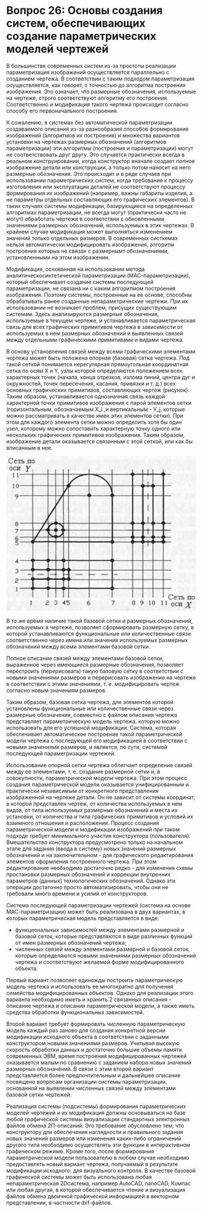 # Вопрос 26: Основы создания систем, обеспечивающих создание параметрических моделей чертежей

В большинстве современных систем из-за простоты реализации параметризация изображений осуществляется параллельно с
созданием чертежа. В соответствии с таким подходом параметризация осуществляется, как говорят, с точностью до алгоритма
построения изображения. Это означает, что размерные обозначения, используемые на чертеже, строго соответствуют алгоритму
его построения. Соответственно и модификация такого чертежа происходит согласно способу его первоначального построения.

К сожалению, в системах без автоматической параметризации создаваемого описания из-за разнообразия способов формирования
изображений (алгоритмов их построения) и множества вариантов установки на чертежах размерных обозначений (алгоритмов
параметризации) эти алгоритмы (построения и параметризации) могут не соответствовать друг другу. Это случается практически
всегда в реальном конструировании, когда конструктор вначале создает полное изображение детали или конструкции, а только
потом наносит на него размерные обозначения. Это происходит и в ряде случаев при использовании параметрических систем, когда
требования к процессу изготовления или эксплуатации деталей не соответствуют процессу формирования их изображений (например,
важны габариты изделия, а не параметры отдельных составляющих его графических элементов). В таких случаях системы
модификации, базирующиеся на определенных алгоритмах параметризации, не всегда могут (практически часто не могут) обработать
чертежи в соответствии с обновленными значениями размерных обозначений, используемых в этих чертежах. В крайнем случае
модификация может выполняться изменением значений только отдельных размеров. В современных систкемах нельзя автоматически
модифицировать изображения, алгоритм построения которых не связан с размернымт обозначениями, установленными на этом
изображении.

Модификация, основанная на использовании метода аналитическосинтетической параметризации (MAC-параметризации), который
обеспечивает создание системы последующей параметризации, не связана ни с каким алгоритмом построения изображения.
Поэтому системы, построенные на ее основе, способны обрабатывать ранее созданные непараметрические чертежи. При их
использовании не возникает проблем, присущих существующим системам. Здесь анализируются размерные обозначения,
используемые в текущем чертеже, и устанавливается параметрическая связь для всех графических примитивов чертежа в
зависимости от используемых в нем размерных обозначений и выявленных связей между отдельными графическими примитивами
и видами чертежа.

В основу установления связей между всеми графическими элементами чертежа может быть положена опорная (базовая) сетка
чертежа. Под такой сеткой понимается нерегулярная прямоугольная координатная сетка по осям Х и Y, узлы которой
определяются положением всех характерных точек (начала, конца отрезков, излома линий, центра дуг и окружностей, точек
пересечения, касания, привязки и т. д.) всех основных графических примитивов, составляющих чертеж (рисунок). Таким
образом, устанавливается однозначная связь каждой характерной точки примитивов изображения с парой элементов сетки
(горизонтальным, обозначаемым X_i ,и вертикальным - У_j, которые можно рассматривать в качестве имен этих элементов сетки).
При этом для каждого элемента сетки можно определить хотя бы один узел, которому можно сопоставить характерную точку
одного или нескольких графических примитивов изображения. Таким образом, изображение детали оказывается  связанным с
этой сеткой, или как бы вписанным в нее.

![Основная(базовая) сетка чертежа](../resources/imgs/26/1.jpg)

В то же время наличие такой базовой сетки и размерных обозначений, используемых в чертеже, позволяет сформировать
размерную сетку, в которой устанавливаются функциональные или количественные связи соответственно через имена или
значения используемых размерных обозначений между всеми элементами базовой сетки.

Полное описание связей между элементами базовой сетки, выраженное через имеющиеся размерные обозначения, позволяет
перестроить (перерисовать) такую базовую сетку в соответствии с новыми значениями размеров и перерисовать изображение на
чертеже в соответствии с этими значениями, т. е. модифицировать чертеж согласно новым значениям размеров.

Таким образом, базовая сетка чертежа, для элементов которой установлены функциональные или количественные связи через
размерные обозначения, совместно с файлом описания чертежа представляет параметрическую модель чертежа, которую можно
использовать для его успешной модификации. Система, которая обеспечивает автоматическое построение такой параметрической
модели чертежа с последующей его модификацией в соответствии с новыми значениями размеров, и является, по сути, системой
последующей парамегризации чертежей.

Использование опорной сетки чертежа облегчает определение связей между ее элементами, т. е. создание размерной сетки и,
в совокупности, параметрической модели чертежа. При этом процесс создания параметрической модели оказывается унифицированным
и практически независимым от конкретного представления изображенной на чертеже детали. Он не зависит от системы координат,
в которой представлен чертеж, от количества используемых в нем видов, от типа используемых размерных обозначений и места
их установки, от количества и типа графических примитивов и условий их взаимного отношения и расположения. Процесс создания
параметрической модели и модификации изображений при таком подходе требует минимального участия конструктора (пользователя).
Вмешательство конструктора предусмотрено только на начальном этапе для задания (ввода в систему) новых значений размерных
обозначений и на заключительном - для графического редактирования элементов оформления построенного чертежа. При этом
редактирование необходимо достаточно редко - для изменения схемы простановки размерных обозначений и коррекции внутренних
параметров (данных) технологических обозначений. Однако эти операции достаточно просто автоматизировать, чтобы они не
требовали много времени и усилий от конструкторов.

Система последующей параметризации чертежей (система на основе МАС-параметризации) может быть реализована в двух вариантах,
в которых параметрическая модель представляется в виде:
- функциональных зависимостей между элементами размерной и базовой сеток, которые представляются в виде различных функций
от имен размерных обозначений чертежа;
- численных связей между элементами размерной и базовой сеток, которые определяются новыми значениями размерных обозначений
чертежа и соответствуют желаемой форме модифицированного объекта.

Первый вариант позволяет единожды построить параметрическую модель чертежа и использовать ее многократно для получения
семейства модифицированных объектов. Однако для реализации этого варианта необходимо иметь и хранить 2 связанных описания - описание чертежа и описания параметрической модели, а также иметь средства обработки функциональных зависимостей.

Второй вариант требует формировать численную параметрическую модель каждый раз заново для создания конкретной версии
модификации исходного объекта в соответствии с заданными конструктором новыми значениями размеров. Учитывая высокую скорость
обработки данных и достаточно большие объемы памяти современных ЭВМ, время построения модифицированных чертежей оказывается
малым по сравнению с заданием набора новых значений размерных обозначений. В связи с этим второй вариант представляется более
предпочтительным и дальнейшее описание посвящено вопросам организации системы параметризации, основанной на выявлении
численных связей между элементами базовой сетки чертежей.

Реализация системы (подсистемы) формирования параметрических моделей чертежей и их модификация должны основываться на базе
любой графической системы визуализации стандартных электронных файлов обмена 2П-описаний. Эго требование обусловлено тем,
что конструктору для обеспечения наглядности и правильного задания новых значений размеров или изменения каких-либо
ограничений другого типа необходимо осуществлять эти функции в интерактивном графическом режиме. Кроме того, после формирования
параметрической модели пользователю в любом случае необходимо предоставлять новый вариант чертежа, получаемый в результате
модификации исходного, для визуального контроля. В качестве базовой графической системы может быть использована любая
непараметрическая 2Dсистема, например AutoCAD, nanoCAD, Компас или любая другая, в которой обеспечивается чтение и визуализация
файлов обмена двоичной графической информацией в векторном представлении, в частности dxf-файлов.